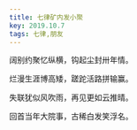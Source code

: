 ```yaml
---
title: 七律矿内发小聚
key: 2019.10.7
tags: 七律,朋友
---
```


阔别约聚忆纵横，钩起尘封卅年情。

烂漫生涯博高矮，蹉跎活路拼输赢。

失联犹似风吹雨，再见更如云推晴。

回首当年大院事，古稀白发笑浮名。

</br>

